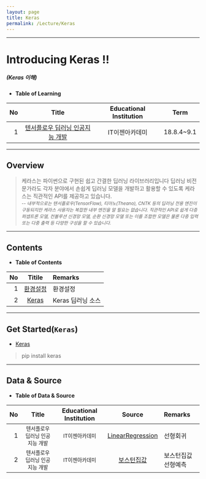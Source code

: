 ```yaml
---
layout: page
title: Keras
permalink: /Lecture/Keras
---
```


---

<!-- *template: gaia -->
<!-- page_number: false -->

# Introducing Keras !!
##### (Keras 이해)

<!-- *template: invert -->
<!-- page_number: true -->

* **Table of Learning**

|No|Title|Educational Institution|Term|
|--:|:--:|:-:|:--:|
|1|[텐서플로우 딥러닝 인공지능 개발](/Lecture/TensorFlow)|IT이젠아카데미|18.8.4~9.1|

---

<!-- $theme: gaia -->
<!-- page_number: true -->

## Overview

> 케라스는 파이썬으로 구현된 쉽고 간결한 딥러닝 라이브러리입니다
> 딥러닝 비전문가라도 각자 분야에서 손쉽게 딥러닝 모델을 개발하고 활용할 수 있도록 케라스는 직관적인 API를 제공하고 있습니다.    
> <small>-- *내부적으로는 텐서플로우(TensorFlow), 티아노(Theano), CNTK 등의 딥러닝 전용 엔진이 구동되지만 케라스 사용자는 복잡한 내부 엔진을 알 필요는 없습니다. 직관적인 API로 쉽게 다층퍼셉트론 모델, 컨볼루션 신경망 모델, 순환 신경망 모델 또는 이를 조합한 모델은 물론 다중 입력 또는 다중 출력 등 다양한 구성을 할 수 있습니다.* </small>

---

<!-- *template: invert -->  

## Contents

<a name="contents"/>

* **Table of Contents**   

|No|Titile|Remarks|
|--:|:-:|:--|
|1|[환경설정](#install)|환경설정|
|2|[Keras](#Keras)|Keras 딥러닝 소스|

---

<a name="install"/>

## Get Started(`Keras`)

* [Keras](https://keras.io/)

> pip install keras

---

<!-- *template: invert -->
<a name="data"/>

## Data & Source 

* **Table of Data & Source**   

|No|Title|Educational Institution|Source|Remarks|
|--:|:-:|:-:|:-:|:--|
|1|<small>텐서플로우 딥러닝 인공지능 개발</small>|<small>IT이젠아카데미</small>|[LinearRegression](https://github.com/shpimit/shpimit.github.io/tree/master/blog/Keras/src/Krs_csvReaderEx01.ipynb)|선형회귀|
|2|<small>텐서플로우 딥러닝 인공지능 개발</small>|<small>IT이젠아카데미</small>|[보스턴집값](https://github.com/shpimit/shpimit.github.io/tree/master/blog/Keras/src/Krs_bostonLinear.ipynb)|보스턴집값선형예측|


